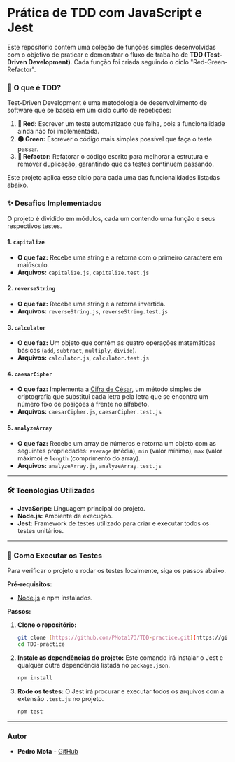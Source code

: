 # Prática de TDD com JavaScript e Jest

Este repositório contém uma coleção de funções simples desenvolvidas com o objetivo de praticar e demonstrar o fluxo de trabalho de **TDD (Test-Driven Development)**. Cada função foi criada seguindo o ciclo "Red-Green-Refactor".

### 🎯 O que é TDD?

Test-Driven Development é uma metodologia de desenvolvimento de software que se baseia em um ciclo curto de repetições:

1.  **🔴 Red:** Escrever um teste automatizado que falha, pois a funcionalidade ainda não foi implementada.
2.  **🟢 Green:** Escrever o código mais simples possível que faça o teste passar.
3.  **🔵 Refactor:** Refatorar o código escrito para melhorar a estrutura e remover duplicação, garantindo que os testes continuem passando.

Este projeto aplica esse ciclo para cada uma das funcionalidades listadas abaixo.

### ✨ Desafios Implementados

O projeto é dividido em módulos, cada um contendo uma função e seus respectivos testes.

#### 1. `capitalize`
- **O que faz:** Recebe uma string e a retorna com o primeiro caractere em maiúsculo.
- **Arquivos:** `capitalize.js`, `capitalize.test.js`

#### 2. `reverseString`
- **O que faz:** Recebe uma string e a retorna invertida.
- **Arquivos:** `reverseString.js`, `reverseString.test.js`

#### 3. `calculator`
- **O que faz:** Um objeto que contém as quatro operações matemáticas básicas (`add`, `subtract`, `multiply`, `divide`).
- **Arquivos:** `calculator.js`, `calculator.test.js`

#### 4. `caesarCipher`
- **O que faz:** Implementa a [Cifra de César](https://pt.wikipedia.org/wiki/Cifra_de_C%C3%A9sar), um método simples de criptografia que substitui cada letra pela letra que se encontra um número fixo de posições à frente no alfabeto.
- **Arquivos:** `caesarCipher.js`, `caesarCipher.test.js`

#### 5. `analyzeArray`
- **O que faz:** Recebe um array de números e retorna um objeto com as seguintes propriedades: `average` (média), `min` (valor mínimo), `max` (valor máximo) e `length` (comprimento do array).
- **Arquivos:** `analyzeArray.js`, `analyzeArray.test.js`

---

### 🛠️ Tecnologias Utilizadas

* **JavaScript:** Linguagem principal do projeto.
* **Node.js:** Ambiente de execução.
* **Jest:** Framework de testes utilizado para criar e executar todos os testes unitários.

---

### 🚀 Como Executar os Testes

Para verificar o projeto e rodar os testes localmente, siga os passos abaixo.

**Pré-requisitos:**
* [Node.js](https://nodejs.org/) e npm instalados.

**Passos:**

1.  **Clone o repositório:**
    ```bash
    git clone [https://github.com/PMota173/TDD-practice.git](https://github.com/PMota173/TDD-practice.git)
    cd TDD-practice
    ```

2.  **Instale as dependências do projeto:**
    Este comando irá instalar o Jest e qualquer outra dependência listada no `package.json`.
    ```bash
    npm install
    ```

3.  **Rode os testes:**
    O Jest irá procurar e executar todos os arquivos com a extensão `.test.js` no projeto.
    ```bash
    npm test
    ```

---

### Autor

* **Pedro Mota** - [GitHub](https://github.com/PMota173)
